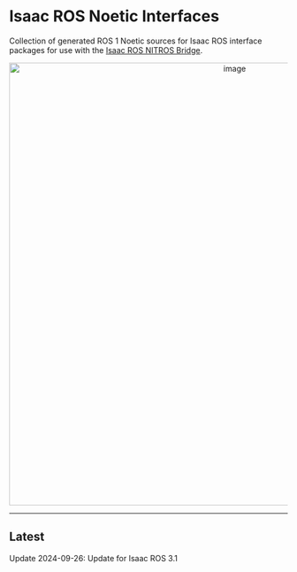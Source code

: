 # Isaac ROS Noetic Interfaces

Collection of generated ROS 1 Noetic sources for Isaac ROS interface packages for use with the [Isaac ROS NITROS Bridge](https://nvidia-isaac-ros.github.io/repositories_and_packages/isaac_ros_nitros_bridge/index.html).

<div align="center"><a class="reference internal image-reference" href="https://media.githubusercontent.com/media/NVIDIA-ISAAC-ROS/.github/main/resources/isaac_ros_docs/repositories_and_packages/isaac_ros_nitros_bridge/isaac_ros_nitros_bridge_overview.png/"><img alt="image" src="https://media.githubusercontent.com/media/NVIDIA-ISAAC-ROS/.github/main/resources/isaac_ros_docs/repositories_and_packages/isaac_ros_nitros_bridge/isaac_ros_nitros_bridge_overview.png/" width="800px"/></a></div>

---

## Latest

Update 2024-09-26: Update for Isaac ROS 3.1
